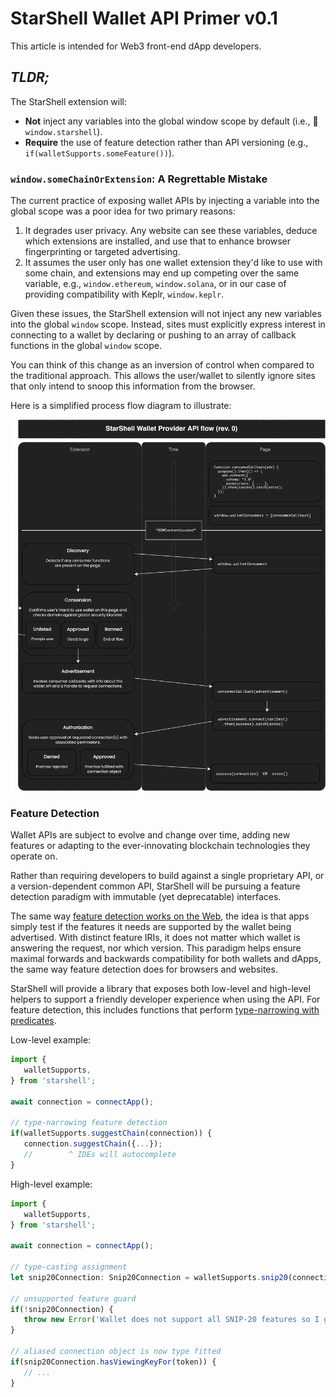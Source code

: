 # StarShell Wallet API Primer v0.1

This article is intended for Web3 front-end dApp developers.

## _TLDR;_
The StarShell extension will:
 - **Not** inject any variables into the global window scope by default (i.e., 🚫`window.starshell`).
 - **Require** the use of feature detection rather than API versioning (e.g., `if(walletSupports.someFeature())`).


### `window.someChainOrExtension`: A Regrettable Mistake

The current practice of exposing wallet APIs by injecting a variable into the global scope was a poor idea for two primary reasons:
 1. It degrades user privacy. Any website can see these variables, deduce which extensions are installed, and use that to enhance browser fingerprinting or targeted advertising.
 2. It assumes the user only has one wallet extension they'd like to use with some chain, and extensions may end up competing over the same variable, e.g., `window.ethereum`, `window.solana`, or in our case of providing compatibility with Keplr, `window.keplr`.

Given these issues, the StarShell extension will not inject any new variables into the global `window` scope. Instead, sites must explicitly express interest in connecting to a wallet by declaring or pushing to an array of callback functions in the global `window` scope.

You can think of this change as an inversion of control when compared to the traditional approach. This allows the user/wallet to silently ignore sites that only intend to snoop this information from the browser.

Here is a simplified process flow diagram to illustrate:

![Provider API flow diagram](provider-api.png)

### Feature Detection

Wallet APIs are subject to evolve and change over time, adding new features or adapting to the ever-innovating blockchain technologies they operate on.

Rather than requiring developers to build against a single proprietary API, or a version-dependent common API, StarShell will be pursuing a feature detection paradigm with immutable (yet deprecatable) interfaces.

The same way [feature detection works on the Web](https://developer.mozilla.org/en-US/docs/Learn/Tools_and_testing/Cross_browser_testing/Feature_detection#the_concept_of_feature_detection), the idea is that apps simply test if the features it needs are supported by the wallet being advertised. With distinct feature IRIs, it does not matter which wallet is answering the request, nor which version. This paradigm helps ensure maximal forwards and backwards compatibility for both wallets and dApps, the same way feature detection does for browsers and websites.

StarShell will provide a library that exposes both low-level and high-level helpers to support a friendly developer experience when using the API. For feature detection, this includes functions that perform [type-narrowing with predicates](https://www.typescriptlang.org/docs/handbook/2/narrowing.html#using-type-predicates).

Low-level example:
```ts
import {
   walletSupports,
} from 'starshell';

await connection = connectApp();

// type-narrowing feature detection
if(walletSupports.suggestChain(connection)) {
   connection.suggestChain({...});
   //        ^ IDEs will autocomplete
}
```

High-level example:
```ts
import {
   walletSupports,
} from 'starshell';

await connection = connectApp();

// type-casting assignment
let snip20Connection: Snip20Connection = walletSupports.snip20(connection)? connection: null;

// unsupported feature guard
if(!snip20Connection) {
   throw new Error('Wallet does not support all SNIP-20 features so I give up');
}

// aliased connection object is now type fitted
if(snip20Connection.hasViewingKeyFor(token)) {
   // ...
}
```



